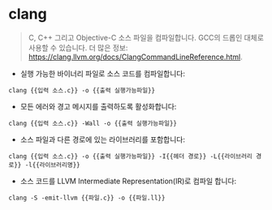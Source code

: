 # clang

> C, C++ 그리고 Objective-C 소스 파일을 컴파일합니다.  GCC의 드롭인 대체로 사용할 수 있습니다. 
> 더 많은 정보: <https://clang.llvm.org/docs/ClangCommandLineReference.html>.

- 실행 가능한 바이너리 파일로 소스 코드를 컴파일합니다:

`clang {{입력 소스.c}} -o {{출력 실행가능파일}}`

- 모든 에러와 경고 메시지를 출력하도록 활성화합니다:

`clang {{입력 소스.c}} -Wall -o {{출력 실행가능파일}}`

- 소스 파일과 다른 경로에 있는 라이브러리를 포함합니다:

`clang {{입력 소스.c}} -o {{출력 실행가능파일}} -I{{헤더 경로}} -L{{라이브러리 경로}} -l{{라이브러리명}}`

- 소스 코드를 LLVM Intermediate Representation(IR)로 컴파일 합니다:

`clang -S -emit-llvm {{파일.c}} -o {{파일.ll}}`
